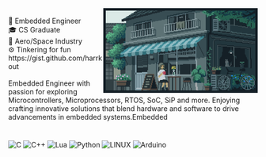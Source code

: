 <div align="center">

<div><img align="right" width="62%" height="26%" src="gif.webp" /></div></div>

<br>
 🔲     Embedded Engineer<br>
 🎓     CS Graduate<br>
 🚀     Aero/Space Industry<br>
 ⚙️     Tinkering for fun<br>
</>     https://gist.github.com/harrkout
</br>

<br>
Embedded Engineer with passion for exploring Microcontrollers, Microprocessors, RTOS, SoC, SiP and more. Enjoying crafting innovative solutions that blend hardware and software to drive advancements in embedded systems.Embedded
</br>

#


![C](https://img.shields.io/badge/c-%2300599C.svg?style=flat&logo=c&logoColor=white) ![C++](https://img.shields.io/badge/c++-%2300599C.svg?style=flat&logo=c%2B%2B&logoColor=white) ![Lua](https://img.shields.io/badge/lua-%232C2D72.svg?style=flat&logo=lua&logoColor=white) ![Python](https://img.shields.io/badge/python-3670A0?style=flat&logo=python&logoColor=ffdd54) ![LINUX](https://img.shields.io/badge/Linux-FCC624?style=flat&logo=linux&logoColor=black) ![Arduino](https://img.shields.io/badge/-Arduino-00979D?style=flat&logo=Arduino&logoColor=white)
<br>


<!-- Proudly created with GPRM ( https://gprm.itsvg.in ) -->
